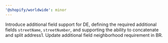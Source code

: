 ```yaml
---
'@shopify/worldwide': minor
---
```


Introduce additional field support for DE, defining the required additional fields `streetName`, `streetNumber`, and supporting the ability to concatenate and split address1. Update additional field neighborhood requirement in BR.
